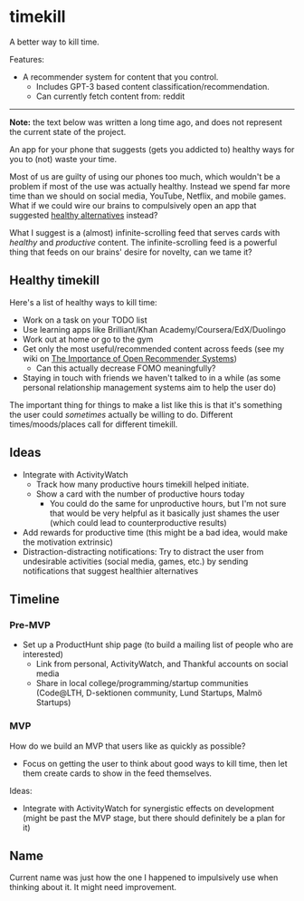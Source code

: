 # timekill

A better way to kill time.

Features:

 - A recommender system for content that you control.
   - Includes GPT-3 based content classification/recommendation.
   - Can currently fetch content from: reddit

---

**Note:** the text below was written a long time ago, and does not represent the current state of the project.

An app for your phone that suggests (gets you addicted to) healthy ways for you to (not) waste your time.

Most of us are guilty of using our phones too much, which wouldn't be a problem if most of the use was actually healthy. Instead we spend far more time than we should on social media, YouTube, Netflix, and mobile games. What if we could wire our brains to compulsively open an app that suggested [healthy alternatives](#healthy-timekill) instead?

What I suggest is a (almost) infinite-scrolling feed that serves cards with *healthy* and *productive* content. The infinite-scrolling feed is a powerful thing that feeds on our brains' desire for novelty, can we tame it?


## Healthy timekill

Here's a list of healthy ways to kill time:

 - Work on a task on your TODO list
 - Use learning apps like Brilliant/Khan Academy/Coursera/EdX/Duolingo
 - Work out at home or go to the gym
 - Get only the most useful/recommended content across feeds (see my wiki on [The Importance of Open Recommender Systems](https://erik.bjareholt.com/wiki/importance-of-open-recommendation-systems/))
   - Can this actually decrease FOMO meaningfully?
 - Staying in touch with friends we haven't talked to in a while (as some personal relationship management systems aim to help the user do)

The important thing for things to make a list like this is that it's something the user could *sometimes* actually be willing to do. Different times/moods/places call for different timekill.


## Ideas

 - Integrate with ActivityWatch
   - Track how many productive hours timekill helped initiate.
   - Show a card with the number of productive hours today
     - You could do the same for unproductive hours, but I'm not sure that would be very helpful as it basically just shames the user (which could lead to counterproductive results)
 - Add rewards for productive time (this might be a bad idea, would make the motivation extrinsic)
 - Distraction-distracting notifications: Try to distract the user from undesirable activities (social media, games, etc.) by sending notifications that suggest healthier alternatives

## Timeline

### Pre-MVP

 - Set up a ProductHunt ship page (to build a mailing list of people who are interested)
   - Link from personal, ActivityWatch, and Thankful accounts on social media
   - Share in local college/programming/startup communities (Code@LTH, D-sektionen community, Lund Startups, Malmö Startups)


### MVP

How do we build an MVP that users like as quickly as possible?

 - Focus on getting the user to think about good ways to kill time, then let them create cards to show in the feed themselves.

Ideas:

 - Integrate with ActivityWatch for synergistic effects on development (might be past the MVP stage, but there should definitely be a plan for it)


## Name

Current name was just how the one I happened to impulsively use when thinking about it. It might need improvement.

